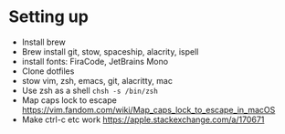# Setting up
* Install brew
* Brew install git, stow, spaceship, alacrity, ispell
* install fonts: FiraCode, JetBrains Mono
* Clone dotfiles
* stow vim, zsh, emacs, git, alacritty, mac
* Use zsh as a shell `chsh -s /bin/zsh`
* Map caps lock to escape https://vim.fandom.com/wiki/Map_caps_lock_to_escape_in_macOS
* Make ctrl-c etc work https://apple.stackexchange.com/a/170671
